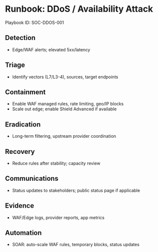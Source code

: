 # Runbook: DDoS / Availability Attack

Playbook ID: SOC-DDOS-001

## Detection
- Edge/WAF alerts; elevated 5xx/latency

## Triage
- Identify vectors (L7/L3-4), sources, target endpoints

## Containment
- Enable WAF managed rules, rate limiting, geo/IP blocks
- Scale out edge; enable Shield Advanced if available

## Eradication
- Long-term filtering, upstream provider coordination

## Recovery
- Reduce rules after stability; capacity review

## Communications
- Status updates to stakeholders; public status page if applicable

## Evidence
- WAF/Edge logs, provider reports, app metrics

## Automation
- SOAR: auto-scale WAF rules, temporary blocks, status updates
